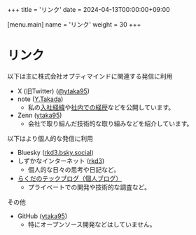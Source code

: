 +++
title = 'リンク'
date = 2024-04-13T00:00:00+09:00

[menu.main]
name = 'リンク'
weight = 30
+++

# リンク

以下は主に株式会社オプティマインドに関連する発信に利用

- X (旧Twitter) ([@ytaka95](https://twitter.com/ytaka95/))
- note ([Y.Takada](https://note.com/ytaka95))
    - 私の[入社経緯](https://note.com/ytaka95/n/nf764363bf51f)や[社内での経歴](https://note.com/ytaka95/n/na484bd0f0c25)などを公開しています。
- Zenn ([ytaka95](https://zenn.dev/ytaka95/))
    - 会社で取り組んだ技術的な取り組みなどを紹介しています。

以下はより個人的な発信に利用

- Bluesky ([rkd3.bsky.social](https://bsky.app/profile/did:plc:2gchgz27qi6pnu7haeeqpqrt))
- しずかなインターネット ([rkd3](https://sizu.me/rkd3/))
    - 個人的な日々の思考や日記など。
- [らくだのテックブログ（個人ブログ）](https://rkd3.dev)
    - プライベートでの開発や技術的な調査など。

その他

- GitHub ([ytaka95](https://github.com/ytaka95))
    - 特にオープンソース開発などはしていません。
